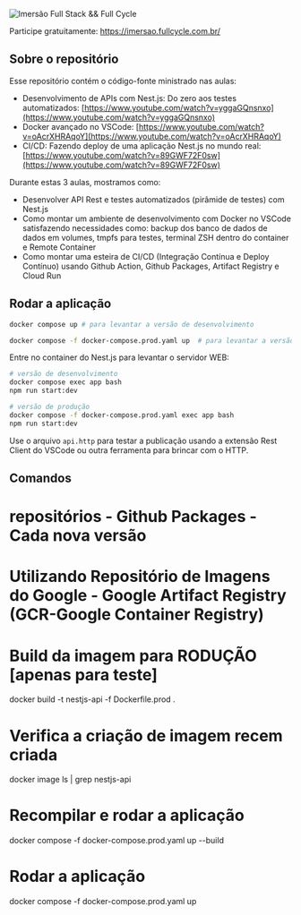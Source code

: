 ![Imersão Full Stack && Full Cycle](https://events-fullcycle.s3.amazonaws.com/events-fullcycle/static/site/img/grupo_4417.png)

Participe gratuitamente: https://imersao.fullcycle.com.br/

## Sobre o repositório

Esse repositório contém o código-fonte ministrado nas aulas:

- Desenvolvimento de APIs com Nest.js: Do zero aos testes automatizados: [https://www.youtube.com/watch?v=yggaGQnsnxo](https://www.youtube.com/watch?v=yggaGQnsnxo)
- Docker avançado no VSCode: [https://www.youtube.com/watch?v=oAcrXHRAqoY](https://www.youtube.com/watch?v=oAcrXHRAqoY)
- CI/CD: Fazendo deploy de uma aplicação Nest.js no mundo real: [https://www.youtube.com/watch?v=89GWF72F0sw](https://www.youtube.com/watch?v=89GWF72F0sw)

Durante estas 3 aulas, mostramos como:

- Desenvolver API Rest e testes automatizados (pirâmide de testes) com Nest.js
- Como montar um ambiente de desenvolvimento com Docker no VSCode satisfazendo necessidades como: backup dos banco de dados de dados em volumes, tmpfs para testes, terminal ZSH dentro do container e Remote Container
- Como montar uma esteira de CI/CD (Integração Contínua e Deploy Contínuo) usando Github Action, Github Packages, Artifact Registry e Cloud Run

## Rodar a aplicação

```bash
docker compose up # para levantar a versão de desenvolvimento
```

```bash
docker compose -f docker-compose.prod.yaml up  # para levantar a versão de produção
```

Entre no container do Nest.js para levantar o servidor WEB:

```bash
# versão de desenvolvimento
docker compose exec app bash
npm run start:dev

# versão de produção
docker compose -f docker-compose.prod.yaml exec app bash
npm run start:dev
```

Use o arquivo `api.http` para testar a publicação usando a extensão Rest Client do VSCode ou outra ferramenta para brincar com o HTTP.

## Comandos

# repositórios - Github Packages - Cada nova versão

# Utilizando Repositório de Imagens do Google - Google Artifact Registry (GCR-Google Container Registry)

# Build da imagem para RODUÇÃO [apenas para teste]

<!-- docker build -t nestjs-api -f Dockerfile.dev . -->

docker build -t nestjs-api -f Dockerfile.prod .

# Verifica a criação de imagem recem criada

docker image ls | grep nestjs-api

# Recompilar e rodar a aplicação

<!-- docker compose -f docker-compose.yaml up --build -->

docker compose -f docker-compose.prod.yaml up --build

# Rodar a aplicação

<!-- docker compose -f docker-compose.yaml up -->

docker compose -f docker-compose.prod.yaml up
